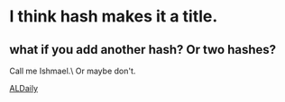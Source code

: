 # I think hash makes it a title.
## what if you add another hash? Or two hashes?
Call me Ishmael.\ Or maybe don't.

[ALDaily](http://www.aldaily.com)
